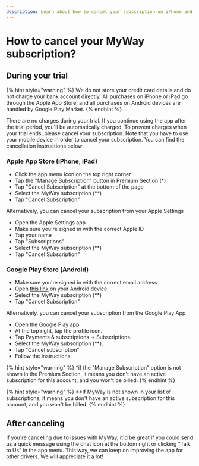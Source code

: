 ```yaml
---
description: Learn about how to cancel your subscription on iPhone and iPad devices
---
```


# How to cancel your MyWay subscription?

## **During your trial** <a href="#during-your-trial" id="during-your-trial"></a>

{% hint style="warning" %}
We do not store your credit card details and do not charge your bank account directly. All purchases on iPhone or iPad go through the Apple App Store, and all purchases on Android devices are handled by Google Play Market.
{% endhint %}

There are no charges during your trial. If you continue using the app after the trial period, you'll be automatically charged. To prevent charges when your trial ends, please cancel your subscription. Note that you have to use your mobile device in order to cancel your subscription. You can find the cancellation instructions below:

### **Apple App Store (iPhone, iPad)** <a href="#h_1bf3e7cb20" id="h_1bf3e7cb20"></a>

* Click the app menu icon on the top right corner
* Tap the "Manage Subscription" button in Premium Section (\*)
* Tap "Cancel Subscription" at the bottom of the page
* Select the MyWay subscription (\*_\*_)
* Tap "Cancel Subscription"

Alternatively, you can cancel your subscription from your Apple Settings

* Open the Apple Settings app
* Make sure you're signed in with the correct Apple ID
* Tap your name
* Tap "Subscriptions"
* Select the MyWay subscription (\*\*)
* Tap "Cancel Subscription"

### Google Play Store (Android) <a href="#h_dabe3cfaa2" id="h_dabe3cfaa2"></a>

* Make sure you're signed in with the correct email address
* Open [this link](https://play.google.com/store/account/subscriptions) on your Android device
* Select the MyWay subscription (\*\*)
* Tap "Cancel Subscription"

Alternatively, you can cancel your subscription from the Google Play App

* Open the Google Play app.
* At the top right, tap the profile icon.
* Tap Payments & subscriptions ⇾ Subscriptions.
* Select the MyWay subscription (\*\*).
* Tap "Cancel subscription"
* Follow the instructions.

{% hint style="warning" %}
\*if the "Manage Subscription" option is not shown in the Premium Section, it means you don't have an active subscription for this account, and you won't be billed.
{% endhint %}

{% hint style="warning" %}
\*\*If MyWay is not shown in your list of subscriptions, it means you don't have an active subscription for this account, and you won't be billed.
{% endhint %}

## **After canceling** <a href="#after-cancelling" id="after-cancelling"></a>

If you're canceling due to issues with MyWay, it'd be great if you could send us a quick message using the chat icon at the bottom right or clicking "Talk to Us" in the app menu. This way, we can keep on improving the app for other drivers. We will appreciate it a lot!
